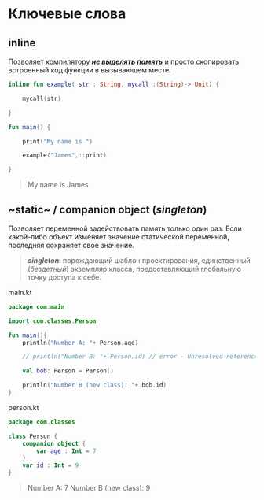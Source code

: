 
# Ключевые слова

## inline
Позволяет компилятору ***не выделять память*** и просто скопировать встроенный код функции в вызывающем месте.

```kotlin
inline fun example( str : String, mycall :(String)-> Unit) {

    mycall(str)

}

fun main() {

    print("My name is ")

    example("James",::print)

} 
```
>My name is James


## ~static~ / companion object (***singleton***)
Позволяет переменной задействовать память только один раз. Если какой-либо объект изменяет значение статической переменной, последняя сохраняет свое значение.
>***singleton***: порождающий шаблон проектирования, единственный (_бездетный_) экземпляр класса, предоставляющий глобальную точку доступа к себе.

main.kt
```kotlin
package com.main

import com.classes.Person

fun main(){
    println("Number A: "+ Person.age)

    // println("Number B: "+ Person.id) // error - Unresolved reference: id

    val bob: Person = Person()

    println("Number B (new class): "+ bob.id)
}
```
person.kt
```kotlin
package com.classes

class Person {
    companion object {
        var age : Int = 7
    }
    var id : Int = 9
}
```
>Number A: 7
>Number B (new class): 9
